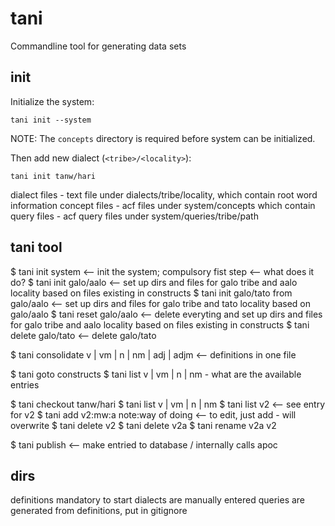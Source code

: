 # tani

Commandline tool for generating data sets


## init

Initialize the system:

```
tani init --system
```

NOTE: The `concepts` directory is required before system can be initialized.

Then add new dialect (`<tribe>/<locality>`):

```
tani init tanw/hari
```


dialect files - text file under dialects/tribe/locality, which contain root word information
concept files - acf files under system/concepts which contain
query files - acf query files under system/queries/tribe/path

## tani tool
$ tani init system <-- init the system; compulsory fist step <-- what does it do?
$ tani init galo/aalo <-- set up dirs and files for galo tribe and aalo locality based on files existing in constructs
$ tani init galo/tato from galo/aalo <-- set up dirs and files for galo tribe and tato locality based on galo/aalo
$ tani reset galo/aalo <-- delete everyting and set up dirs and files for galo tribe and aalo locality based on files existing in constructs
$ tani delete galo/tato <-- delete galo/tato

$ tani consolidate v | vm | n | nm | adj | adjm <-- definitions in one file

$ tani goto constructs
$ tani list v | vm | n | nm - what are the available entries

$ tani checkout tanw/hari
$ tani list v | vm | n | nm
$ tani list v2 <-- see entry for v2
$ tani add v2:mw:a note:way of doing <-- to edit, just add - will overwrite
$ tani delete v2
$ tani delete v2a
$ tani rename v2a v2

$ tani publish <-- make entried to database / internally calls apoc

## dirs

definitions mandatory to start
dialects are manually entered
queries are generated from definitions, put in gitignore

